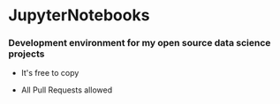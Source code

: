 # JupyterNotebooks

### Development environment for my open source data science projects


+ It's free to copy
- All Pull Requests allowed